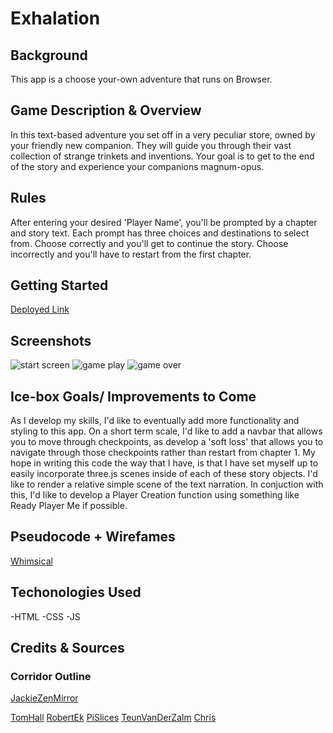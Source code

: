 # Exhalation


## **Background** 

This app is a choose your-own adventure that runs on Browser. 

## **Game Description & Overview** 

In this text-based adventure you set off in a very peculiar store, owned by your friendly new companion. They will guide you through their vast collection of strange trinkets and inventions. Your goal is to get to the end of the story and experience your companions magnum-opus.  


## **Rules** 

After entering your desired 'Player Name', you'll be prompted by a chapter and story text. Each prompt has three choices and destinations to select from. Choose correctly and you'll get to continue the story. Choose incorrectly and you'll have to restart from the first chapter. 

## **Getting Started**

[Deployed Link](https://exhalation-cyoa.netlify.app/)

## **Screenshots**

![start screen](homepage.png)
![game play](Gameplay.png)
![game over](gameover.png)





## **Ice-box Goals/ Improvements to Come** 

As I develop my skills, I'd like to eventually add more functionality and styling to this app. On a short term scale, I'd like to add a navbar that allows you to move through checkpoints, as develop a 'soft loss' that allows you to navigate through those checkpoints rather than restart from chapter 1. My hope in writing this code the way that I have, is that I have set myself up to easily incorporate three.js scenes inside of each of these story objects. I'd like to render a relative simple scene of the text narration. In conjuction with this, I'd like to develop a Player Creation function using something like Ready Player Me if possible. 

## **Pseudocode + Wirefames**

[Whimsical](https://whimsical.com/exhalation-JwVdgWFPqFPeivpc35BA67)

## **Techonologies Used**

-HTML 
-CSS 
-JS

## **Credits & Sources** 

### Corridor Outline

[JackieZenMirror](https://codepen.io/jackiezen/details/JjJxGOY)

  [TomHall](https://media3.giphy.com/media/26tnaNlcZHVwfsQTe/giphy.gif?cid=790b7611655928d137c77e4961b901c4b4e8d7d19cdad8ff&rid=giphy.gif&ct=g)
  [RobertEk](https://media.giphy.com/media/lKKXOCVviOAXS/giphy-downsized-large.gif)
  [PiSlices](https://media4.giphy.com/media/1AiqjMPNltYFVyFF2z/giphy.gif?cid=790b761175e804ef1f35d71b5bd2e35aa0733a76f459354b&rid=giphy.gif&ct=g)
  [TeunVanDerZalm](https://media0.giphy.com/media/3og0IV7MOCfnm85iRa/giphy.gif?cid=790b7611eabe3308d23f076b6d11d4e0d5c1972672b25b2e&rid=giphy.gif&ct=g)
  [Chris](https://media4.giphy.com/media/H1B8ZtMvhpy6QjpOnN/giphy.gif?cid=790b76112743c6d301390f9e0157fa3cf3429240d52f8fa0&rid=giphy.gif&ct=g)
